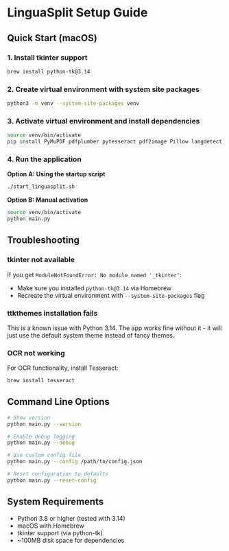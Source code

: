# LinguaSplit Setup Guide

## Quick Start (macOS)

### 1. Install tkinter support
```bash
brew install python-tk@3.14
```

### 2. Create virtual environment with system site packages
```bash
python3 -m venv --system-site-packages venv
```

### 3. Activate virtual environment and install dependencies
```bash
source venv/bin/activate
pip install PyMuPDF pdfplumber pytesseract pdf2image Pillow langdetect python-magic chardet numpy scikit-learn
```

### 4. Run the application

**Option A: Using the startup script**
```bash
./start_linguasplit.sh
```

**Option B: Manual activation**
```bash
source venv/bin/activate
python main.py
```

## Troubleshooting

### tkinter not available
If you get `ModuleNotFoundError: No module named '_tkinter'`:
- Make sure you installed `python-tk@3.14` via Homebrew
- Recreate the virtual environment with `--system-site-packages` flag

### ttkthemes installation fails
This is a known issue with Python 3.14. The app works fine without it - it will just use the default system theme instead of fancy themes.

### OCR not working
For OCR functionality, install Tesseract:
```bash
brew install tesseract
```

## Command Line Options

```bash
# Show version
python main.py --version

# Enable debug logging
python main.py --debug

# Use custom config file
python main.py --config /path/to/config.json

# Reset configuration to defaults
python main.py --reset-config
```

## System Requirements

- Python 3.8 or higher (tested with 3.14)
- macOS with Homebrew
- tkinter support (via python-tk)
- ~100MB disk space for dependencies

